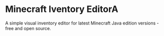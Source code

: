 # Minecraft Iventory EditorA
A simple visual inventory editor for latest Minecraft Java edition versions - free and open source.


